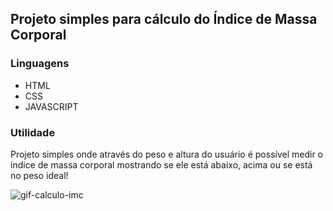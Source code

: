 ## Projeto simples para cálculo do Índice de Massa Corporal 
### Linguagens
- HTML
- CSS
- JAVASCRIPT
### Utilidade
Projeto simples onde através do peso e altura do usuário é possível medir o índice de massa corporal mostrando se ele está abaixo, acima ou se está no peso ideal! 

![gif-calculo-imc](https://github.com/user-attachments/assets/9c69942c-33fc-4cb1-b096-15de8590b561)
